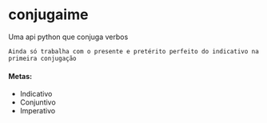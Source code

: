 # conjugaime
Uma api python que conjuga verbos

`Ainda só trabalha com o presente e pretérito perfeito do indicativo na primeira conjugação`

#### Metas:

- Indicativo
- Conjuntivo
- Imperativo
